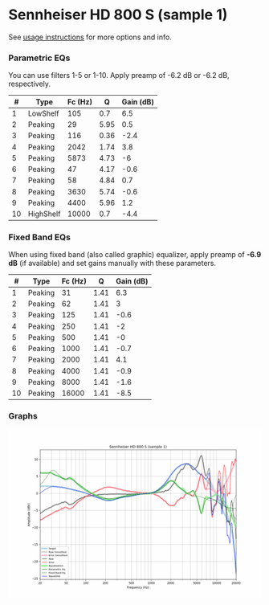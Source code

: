 # Sennheiser HD 800 S (sample 1)
See [usage instructions](https://github.com/jaakkopasanen/AutoEq#usage) for more options and info.

### Parametric EQs
You can use filters 1-5 or 1-10. Apply preamp of -6.2 dB or -6.2 dB, respectively.

|   # | Type      |   Fc (Hz) |    Q |   Gain (dB) |
|-----|-----------|-----------|------|-------------|
|   1 | LowShelf  |       105 | 0.7  |         6.5 |
|   2 | Peaking   |        29 | 5.95 |         0.5 |
|   3 | Peaking   |       116 | 0.36 |        -2.4 |
|   4 | Peaking   |      2042 | 1.74 |         3.8 |
|   5 | Peaking   |      5873 | 4.73 |        -6   |
|   6 | Peaking   |        47 | 4.17 |        -0.6 |
|   7 | Peaking   |        58 | 4.84 |         0.7 |
|   8 | Peaking   |      3630 | 5.74 |        -0.6 |
|   9 | Peaking   |      4400 | 5.96 |         1.2 |
|  10 | HighShelf |     10000 | 0.7  |        -4.4 |

### Fixed Band EQs
When using fixed band (also called graphic) equalizer, apply preamp of **-6.9 dB** (if available) and set gains manually with these parameters.

|   # | Type    |   Fc (Hz) |    Q |   Gain (dB) |
|-----|---------|-----------|------|-------------|
|   1 | Peaking |        31 | 1.41 |         6.3 |
|   2 | Peaking |        62 | 1.41 |         3   |
|   3 | Peaking |       125 | 1.41 |        -0.6 |
|   4 | Peaking |       250 | 1.41 |        -2   |
|   5 | Peaking |       500 | 1.41 |        -0   |
|   6 | Peaking |      1000 | 1.41 |        -0.7 |
|   7 | Peaking |      2000 | 1.41 |         4.1 |
|   8 | Peaking |      4000 | 1.41 |        -0.9 |
|   9 | Peaking |      8000 | 1.41 |        -1.6 |
|  10 | Peaking |     16000 | 1.41 |        -8.5 |

### Graphs
![](./Sennheiser%20HD%20800%20S%20(sample%201).png)
